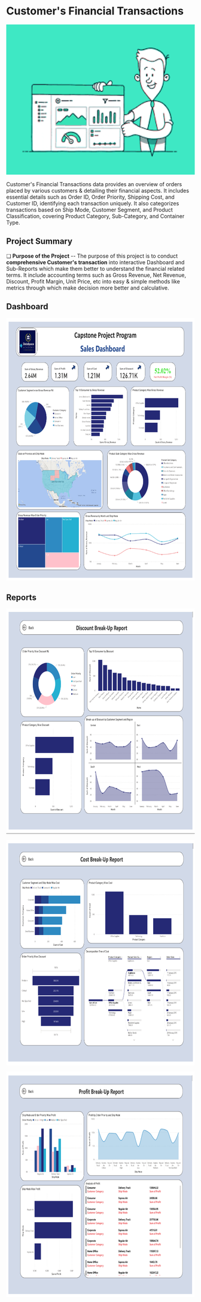 # Customer's Financial Transactions

<p align = "center">
    <img src="https://github.com/ShubhamPadiya2002/Customer_Financial_transactions--Power-BI/blob/main/Images/download.png" alt="Example GIF" width="800" height="400">
</p>

Customer's Financial Transactions data provides an overview of orders placed by various customers & detailing their financial aspects. It includes essential details such as Order ID, Order Priority, Shipping Cost, and Customer ID, identifying each transaction uniquely. It also categorizes transactions based on Ship Mode, Customer Segment, and Product Classification, covering Product Category, Sub-Category, and Container Type.

## Project Summary

❑ **Purpose of the Project** -- The purpose of this project is to conduct **comprehensive Customer's transaction** into interactive Dashboard and Sub-Reports which make them better to understand the financial related terms. It include accounting terms such as Gross Revenue, Net Revenue, Discount, Profit Margin, Unit Price, etc into easy & simple methods like metrics through which make decision more better and calculative.

## Dashboard

<p align = "center">
    <img src="https://github.com/ShubhamPadiya2002/Customer_Financial_transactions--Power-BI/blob/main/Images/Screenshot%202025-03-10%20211730%20(Sales).png" alt="Example IMG" width="900" height="700">
</p>

## Reports

<p align = "center">
    <img src="https://github.com/ShubhamPadiya2002/Customer_Financial_transactions--Power-BI/blob/main/Images/Screenshot%202025-03-10%20212546.png" alt="Example IMG" width="800" height="600">
</p>

<p align = "center">
    <img src="https://github.com/ShubhamPadiya2002/Customer_Financial_transactions--Power-BI/blob/main/Images/Screenshot%202025-03-10%20212649%20C.png" alt="Example IMG" width="800" height="600">
</p>

<p align = "center">
    <img src="https://github.com/ShubhamPadiya2002/Customer_Financial_transactions--Power-BI/blob/main/Images/Screenshot%202025-03-10%20212743%20P.png" alt="Example IMG" width="800" height="600">
</p>









